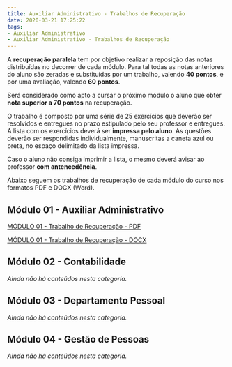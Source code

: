 ```yaml
---
title: Auxiliar Administrativo - Trabalhos de Recuperação
date: 2020-03-21 17:25:22
tags:
- Auxiliar Administrativo
- Auxiliar Administrativo - Trabalhos de Recuperação
---
```


A **recuperação paralela** tem por objetivo realizar a reposição das notas distribuídas no decorrer de cada módulo. Para tal todas as notas anteriores do aluno são zeradas e substituídas por um trabalho, valendo **40 pontos**, e por uma avaliação, valendo **60 pontos**.

Será considerado como apto a cursar o próximo módulo o aluno que obter **nota superior a 70 pontos** na recuperação.

O trabalho é composto por uma série de 25 exercícios que deverão ser resolvidos e entregues no prazo estipulado pelo seu professor e entregues. A lista com os exercícios deverá ser **impressa pelo aluno**. As questões deverão ser respondidas individualmente, manuscritas a caneta azul ou preta, no espaço delimitado da lista impressa.

Caso o aluno não consiga imprimir a lista, o mesmo deverá avisar ao professor **com antencedência**.

Abaixo seguem os trabalhos de recuperação de cada módulo do curso nos formatos PDF e DOCX (Word).

## Módulo 01 - Auxiliar Administrativo
<a href="../../../assets/content/administracao/trabalhos-de-recuperacao/modulo01 - trabalho-de-recuperacao.pdf" target="_blank"><i class="icofont-download"></i> MÓDULO 01 - Trabalho de Recuperação - PDF</a>

<a href="../../../assets/content/administracao/trabalhos-de-recuperacao/modulo01 - trabalho-de-recuperacao.docx" target="_blank"><i class="icofont-download"></i> MÓDULO 01 - Trabalho de Recuperação - DOCX</a>

## Módulo 02 - Contabilidade

*Ainda não há conteúdos nesta categoria.*


## Módulo 03 - Departamento Pessoal

*Ainda não há conteúdos nesta categoria.*


## Módulo 04 - Gestão de Pessoas

*Ainda não há conteúdos nesta categoria.*